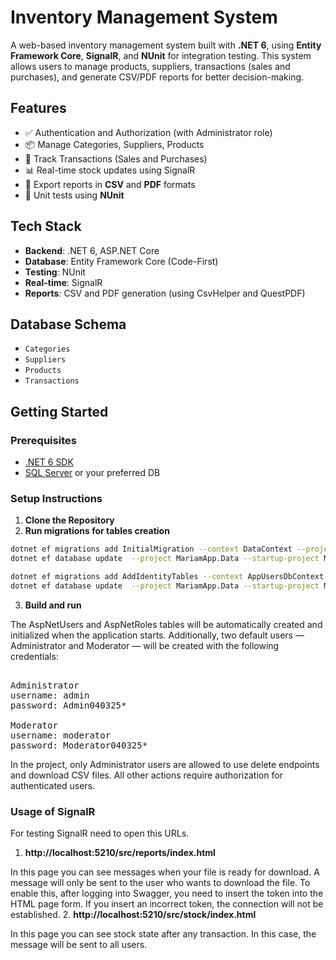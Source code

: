 # Inventory Management System

A web-based inventory management system built with **.NET 6**, using **Entity Framework Core**, **SignalR**, and **NUnit** for integration testing. This system allows users to manage products, suppliers, transactions (sales and purchases), and generate CSV/PDF reports for better decision-making.

## Features

- ✅ Authentication and Authorization (with Administrator role)
- 📦 Manage Categories, Suppliers, Products
- 🔄 Track Transactions (Sales and Purchases)
- 📊 Real-time stock updates using SignalR
- 📁 Export reports in **CSV** and **PDF** formats
- 🧪 Unit tests using **NUnit**

## Tech Stack

- **Backend**: .NET 6, ASP.NET Core
- **Database**: Entity Framework Core (Code-First)
- **Testing**: NUnit
- **Real-time**: SignalR
- **Reports**: CSV and PDF generation (using CsvHelper and QuestPDF)

## Database Schema

- `Categories`
- `Suppliers`
- `Products`
- `Transactions`

## Getting Started

### Prerequisites

- [.NET 6 SDK](https://dotnet.microsoft.com/en-us/download/dotnet/6.0)
- [SQL Server](https://www.microsoft.com/en-us/sql-server/sql-server-downloads) or your preferred DB

### Setup Instructions

1. **Clone the Repository**
2. **Run migrations for tables creation**
```bash
dotnet ef migrations add InitialMigration --context DataContext --project MariamApp.Data --startup-project MariamApp
dotnet ef database update  --project MariamApp.Data --startup-project MariamApp --context DataContext 

dotnet ef migrations add AddIdentityTables --context AppUsersDbContext --project MariamApp.Data --startup-project MariamApp
dotnet ef database update  --project MariamApp.Data --startup-project MariamApp --context AppUsersDbContext
```
3. **Build and run**

The AspNetUsers and AspNetRoles tables will be automatically created and initialized when the application starts.
Additionally, two default users — Administrator and Moderator — will be created with the following credentials:

<pre> 
Administrator
username: admin
password: Admin040325*

Moderator
username: moderator
password: Moderator040325*
</pre>

In the project, only Administrator users are allowed to use delete endpoints and download CSV files. All other actions require authorization for authenticated users.

### Usage of SignalR
For testing SignalR need to open this URLs.
1. **http://localhost:5210/src/reports/index.html**

In this page you can see messages when your file is ready for download.
A message will only be sent to the user who wants to download the file.
To enable this, after logging into Swagger, you need to insert the token into the HTML page form.
If you insert an incorrect token, the connection will not be established.
2. **http://localhost:5210/src/stock/index.html**

In this page you can see stock state after any transaction.
In this case, the message will be sent to all users.